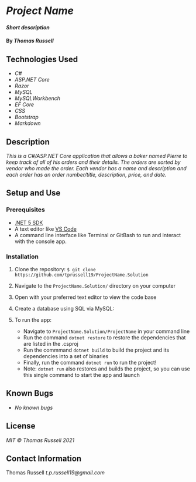 # _Project Name_

#### _Short description_

#### By _Thomas Russell_

## Technologies Used

- _C#_
- _ASP.NET Core_
- _Razor_
- _MySQL_
- _MySQLWorkbench_
- _EF Core_
- _CSS_
- _Bootstrap_
- _Markdown_

## Description

_This is a C#/ASP.NET Core application that allows a baker named Pierre to keep track of all of his orders and their details. The orders are sorted by vendor who made the order. Each vendor has a name and description and each order has an order number/title, description, price, and date._

## Setup and Use

### Prerequisites

- [.NET 5 SDK](https://dotnet.microsoft.com/download/dotnet/5.0)
- A text editor like [VS Code](https://code.visualstudio.com/)
- A command line interface like Terminal or GitBash to run and interact with the console app.

### Installation

1. Clone the repository: `$ git clone https://github.com/tprussell19/ProjectName.Solution`
2. Navigate to the `ProjectName.Solution/` directory on your computer
3. Open with your preferred text editor to view the code base
4. Create a database using SQL via MySQL:

5. To run the app:
   - Navigate to `ProjectName.Solution/ProjectName` in your command line
   - Run the command `dotnet restore` to restore the dependencies that are listed in the .csproj
   - Run the commmand `dotnet build` to build the project and its dependencies into a set of binaries
   - Finally, run the command `dotnet run` to run the project!
   - Note: `dotnet run` also restores and builds the project, so you can use this single command to start the app and launch

## Known Bugs

- _No known bugs_

## License

_MIT © Thomas Russell 2021_

## Contact Information

Thomas Russell _t.p.russell19@gmail.com_
